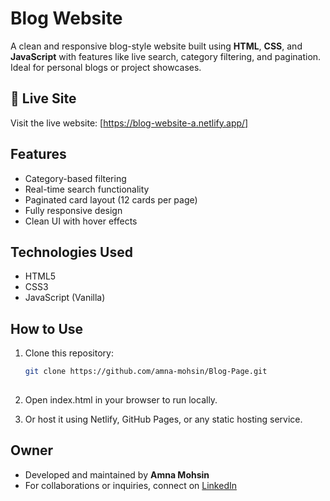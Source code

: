 # Blog Website

A clean and responsive blog-style website built using **HTML**, **CSS**, and **JavaScript** with features like live search, category filtering, and pagination. Ideal for personal blogs or project showcases.

## 🔗 Live Site
Visit the live website: [https://blog-website-a.netlify.app/]

##  Features

-  Category-based filtering  
-  Real-time search functionality  
-  Paginated card layout (12 cards per page)  
-  Fully responsive design  
-  Clean UI with hover effects

##  Technologies Used

- HTML5  
- CSS3  
- JavaScript (Vanilla)

##  How to Use

1. Clone this repository:
   ```bash
   git clone https://github.com/amna-mohsin/Blog-Page.git
  

2. Open index.html in your browser to run locally.

3. Or host it using Netlify, GitHub Pages, or any static hosting service.

## Owner

* Developed and maintained by **Amna Mohsin**
* For collaborations or inquiries, connect on [LinkedIn](https://www.linkedin.com/in/amna-m98/)

